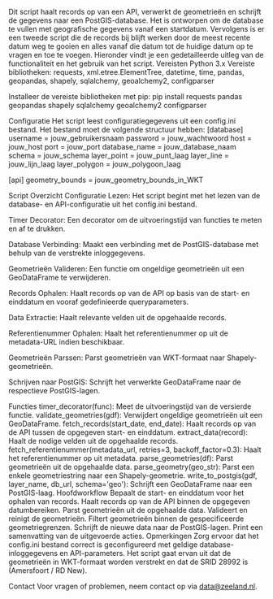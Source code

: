 Dit script haalt records op van een API, verwerkt de geometrieën en schrijft de gegevens naar een PostGIS-database. Het is ontworpen om de database te vullen met geografische gegevens vanaf een startdatum. Vervolgens is er een tweede script die de records bij blijft werken door de meest recente datum weg te gooien en alles vanaf die datum tot de huidige datum op te vragen en toe te voegen. Hieronder vindt je een gedetailleerde uitleg van de functionaliteit en het gebruik van het script.
Vereisten
Python 3.x
Vereiste bibliotheken: requests, xml.etree.ElementTree, datetime, time, pandas, geopandas, shapely, sqlalchemy, geoalchemy2, configparser

Installeer de vereiste bibliotheken met pip:
pip install requests pandas geopandas shapely sqlalchemy geoalchemy2 configparser

Configuratie
Het script leest configuratiegegevens uit een config.ini bestand. Het bestand moet de volgende structuur hebben:
[database]
username = jouw_gebruikersnaam
password = jouw_wachtwoord
host = jouw_host
port = jouw_port
database_name = jouw_database_naam
schema = jouw_schema
layer_point = jouw_punt_laag
layer_line = jouw_lijn_laag
layer_polygon = jouw_polygoon_laag

[api]
geometry_bounds = jouw_geometry_bounds_in_WKT

Script Overzicht
Configuratie Lezen: Het script begint met het lezen van de database- en API-configuratie uit het config.ini bestand.

Timer Decorator: Een decorator om de uitvoeringstijd van functies te meten en af te drukken.

Database Verbinding: Maakt een verbinding met de PostGIS-database met behulp van de verstrekte inloggegevens.

Geometrieën Valideren: Een functie om ongeldige geometrieën uit een GeoDataFrame te verwijderen.

Records Ophalen: Haalt records op van de API op basis van de start- en einddatum en vooraf gedefinieerde queryparameters.

Data Extractie: Haalt relevante velden uit de opgehaalde records.

Referentienummer Ophalen: Haalt het referentienummer op uit de metadata-URL indien beschikbaar.

Geometrieën Parssen: Parst geometrieën van WKT-formaat naar Shapely-geometrieën.

Schrijven naar PostGIS: Schrijft het verwerkte GeoDataFrame naar de respectieve PostGIS-lagen.

Functies
timer_decorator(func): Meet de uitvoeringstijd van de versierde functie.
validate_geometries(gdf): Verwijdert ongeldige geometrieën uit een GeoDataFrame.
fetch_records(start_date, end_date): Haalt records op van de API tussen de opgegeven start- en einddatum.
extract_data(record): Haalt de nodige velden uit de opgehaalde records.
fetch_referentienummer(metadata_url, retries=3, backoff_factor=0.3): Haalt het referentienummer op uit metadata.
parse_geometries(df): Parst geometrieën uit de opgehaalde data.
parse_geometry(geo_str): Parst een enkele geometriestring naar een Shapely-geometrie.
write_to_postgis(gdf, layer_name, db_url, schema='geo'): Schrijft een GeoDataFrame naar een PostGIS-laag.
Hoofdworkflow
Bepaalt de start- en einddatum voor het ophalen van records.
Haalt records op van de API binnen de opgegeven datumbereiken.
Parst geometrieën uit de opgehaalde data.
Valideert en reinigt de geometrieën.
Filtert geometrieën binnen de gespecificeerde geometriegrenzen.
Schrijft de nieuwe data naar de PostGIS-lagen.
Print een samenvatting van de uitgevoerde acties.
Opmerkingen
Zorg ervoor dat het config.ini bestand correct is geconfigureerd met geldige database-inloggegevens en API-parameters.
Het script gaat ervan uit dat de geometrieën in WKT-formaat worden verstrekt en dat de SRID 28992 is (Amersfoort / RD New).

Contact
Voor vragen of problemen, neem contact op via data@zeeland.nl.

